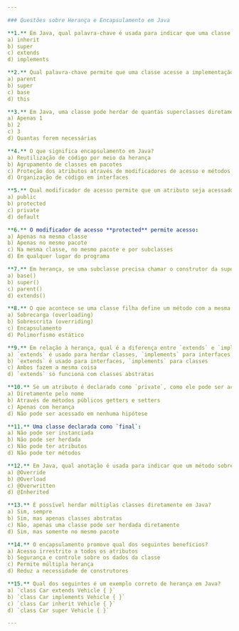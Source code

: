 ```yaml
---

### Questões sobre Herança e Encapsulamento em Java

**1.** Em Java, qual palavra-chave é usada para indicar que uma classe herda de outra?
a) inherit
b) super
c) extends
d) implements

**2.** Qual palavra-chave permite que uma classe acesse a implementação da sua superclasse?
a) parent
b) super
c) base
d) this

**3.** Em Java, uma classe pode herdar de quantas superclasses diretamente?
a) Apenas 1
b) 2
c) 3
d) Quantas forem necessárias

**4.** O que significa encapsulamento em Java?
a) Reutilização de código por meio da herança
b) Agrupamento de classes em pacotes
c) Proteção dos atributos através de modificadores de acesso e métodos
d) Organização de código em interfaces

**5.** Qual modificador de acesso permite que um atributo seja acessado apenas dentro da própria classe?
a) public
b) protected
c) private
d) default

**6.** O modificador de acesso **protected** permite acesso:
a) Apenas na mesma classe
b) Apenas no mesmo pacote
c) Na mesma classe, no mesmo pacote e por subclasses
d) Em qualquer lugar do programa

**7.** Em herança, se uma subclasse precisa chamar o construtor da superclasse, qual palavra-chave deve ser usada?
a) base()
b) super()
c) parent()
d) extends()

**8.** O que acontece se uma classe filha define um método com a mesma assinatura de um método da classe pai?
a) Sobrecarga (overloading)
b) Sobrescrita (overriding)
c) Encapsulamento
d) Polimorfismo estático

**9.** Em relação à herança, qual é a diferença entre `extends` e `implements`?
a) `extends` é usado para herdar classes, `implements` para interfaces
b) `extends` é usado para interfaces, `implements` para classes
c) Ambos fazem a mesma coisa
d) `extends` só funciona com classes abstratas

**10.** Se um atributo é declarado como `private`, como ele pode ser acessado por outras classes?
a) Diretamente pelo nome
b) Através de métodos públicos getters e setters
c) Apenas com herança
d) Não pode ser acessado em nenhuma hipótese

**11.** Uma classe declarada como `final`:
a) Não pode ser instanciada
b) Não pode ser herdada
c) Não pode ter atributos
d) Não pode ter métodos

**12.** Em Java, qual anotação é usada para indicar que um método sobrescreve um da superclasse?
a) @Override
b) @Overload
c) @Overwritten
d) @Inherited

**13.** É possível herdar múltiplas classes diretamente em Java?
a) Sim, sempre
b) Sim, mas apenas classes abstratas
c) Não, apenas uma classe pode ser herdada diretamente
d) Sim, mas somente no mesmo pacote

**14.** O encapsulamento promove qual dos seguintes benefícios?
a) Acesso irrestrito a todos os atributos
b) Segurança e controle sobre os dados da classe
c) Permite múltipla herança
d) Reduz a necessidade de construtores

**15.** Qual dos seguintes é um exemplo correto de herança em Java?
a) `class Car extends Vehicle { }`
b) `class Car implements Vehicle { }`
c) `class Car inherit Vehicle { }`
d) `class Car super Vehicle { }`

---
```

